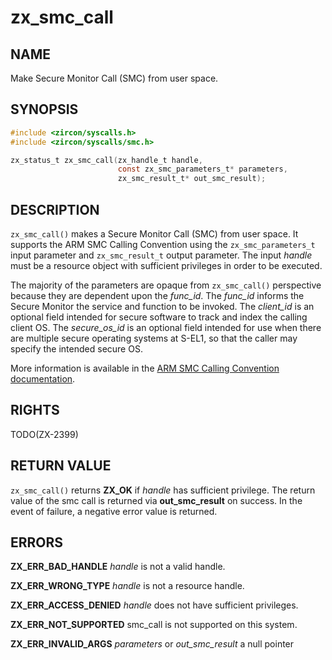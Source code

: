 # zx_smc_call

## NAME

<!-- Updated by update-docs-from-abigen, do not edit. -->

Make Secure Monitor Call (SMC) from user space.

## SYNOPSIS

<!-- Updated by update-docs-from-abigen, do not edit. -->

```c
#include <zircon/syscalls.h>
#include <zircon/syscalls/smc.h>

zx_status_t zx_smc_call(zx_handle_t handle,
                        const zx_smc_parameters_t* parameters,
                        zx_smc_result_t* out_smc_result);
```

## DESCRIPTION

`zx_smc_call()` makes a Secure Monitor Call (SMC) from user space. It supports the ARM SMC Calling
Convention using the `zx_smc_parameters_t` input parameter and `zx_smc_result_t` output parameter.
The input *handle* must be a resource object with sufficient privileges in order to be executed.

The majority of the parameters are opaque from `zx_smc_call()` perspective because they are
dependent upon the *func_id*. The *func_id* informs the Secure Monitor the service and function
to be invoked. The *client_id* is an optional field intended for secure software to track and
index the calling client OS. The *secure_os_id* is an optional field intended for use when there
are multiple secure operating systems at S-EL1, so that the caller may specify the intended
secure OS.

More information is available in the [ARM SMC Calling Convention documentation](
http://infocenter.arm.com/help/index.jsp?topic=/com.arm.doc.den0028b/index.html).


## RIGHTS

<!-- Updated by update-docs-from-abigen, do not edit. -->

TODO(ZX-2399)

## RETURN VALUE

`zx_smc_call()` returns **ZX_OK** if *handle* has sufficient privilege. The
return value of the smc call is returned via **out_smc_result** on success. In the event of
failure, a negative error value is returned.

## ERRORS

**ZX_ERR_BAD_HANDLE**  *handle* is not a valid handle.

**ZX_ERR_WRONG_TYPE**  *handle* is not a resource handle.

**ZX_ERR_ACCESS_DENIED**  *handle* does not have sufficient privileges.

**ZX_ERR_NOT_SUPPORTED**  smc_call is not supported on this system.

**ZX_ERR_INVALID_ARGS**  *parameters* or *out_smc_result* a null pointer
